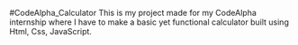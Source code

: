 #CodeAlpha_Calculator
This is my project made for my CodeAlpha internship where I have to make a basic yet functional calculator built using Html, Css, JavaScript.
